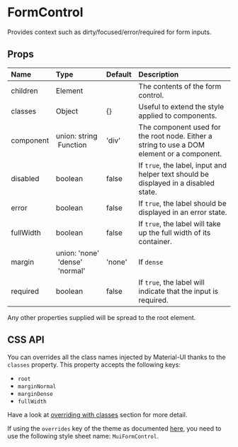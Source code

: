 <!--- This documentation is automatically generated, do not try to edit it. -->

# FormControl

Provides context such as dirty/focused/error/required for form inputs.

## Props
| Name | Type | Default | Description |
|:-----|:-----|:--------|:------------|
| children | Element |  | The contents of the form control. |
| classes | Object | {} | Useful to extend the style applied to components. |
| component | union:&nbsp;string<br>&nbsp;Function<br> | 'div' | The component used for the root node. Either a string to use a DOM element or a component. |
| disabled | boolean | false | If `true`, the label, input and helper text should be displayed in a disabled state. |
| error | boolean | false | If `true`, the label should be displayed in an error state. |
| fullWidth | boolean | false | If `true`, the label will take up the full width of its container. |
| margin | union:&nbsp;'none'<br>&nbsp;'dense'<br>&nbsp;'normal'<br> | 'none' | If `dense` | `normal`, will adjust vertical spacing of this and contained components. |
| required | boolean | false | If `true`, the label will indicate that the input is required. |

Any other properties supplied will be spread to the root element.

## CSS API

You can overrides all the class names injected by Material-UI thanks to the `classes` property.
This property accepts the following keys:
- `root`
- `marginNormal`
- `marginDense`
- `fullWidth`

Have a look at [overriding with classes](/customization/overrides#overriding-with-classes)
section for more detail.

If using the `overrides` key of the theme as documented
[here](/customization/themes#customizing-all-instances-of-a-component-type),
you need to use the following style sheet name: `MuiFormControl`.
